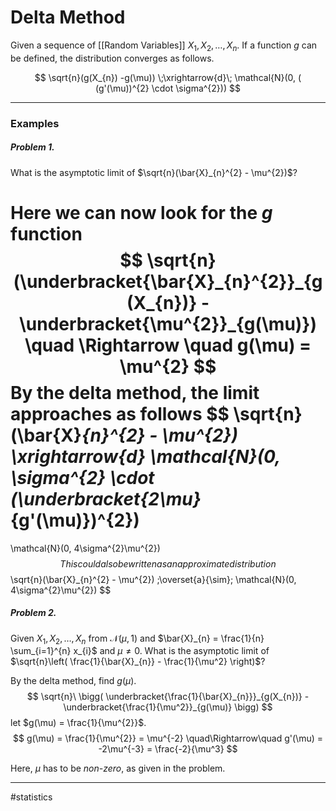 # Delta Method
Given a sequence of [[Random Variables]] $X_{1}, X_{2}, \dots, X_{n}$. If a function $g$ can be defined, the distribution converges as follows.

$$
\sqrt{n}(g(X_{n}) -g(\mu)) \;\xrightarrow{d}\; \mathcal{N}(0, ( (g'(\mu))^{2} \cdot \sigma^{2}))
$$

---
### Examples

##### Problem 1.
What is the asymptotic limit of $\sqrt{n}(\bar{X}_{n}^{2} - \mu^{2})$?

Here we can now look for the $g$ function
$$
\sqrt{n}(\underbracket{\bar{X}_{n}^{2}}_{g(X_{n})} - \underbracket{\mu^{2}}_{g(\mu)}) \quad \Rightarrow \quad g(\mu) = \mu^{2}
$$
By the delta method, the limit approaches as follows
$$
\sqrt{n}(\bar{X}_{n}^{2} - \mu^{2})
\xrightarrow{d}
\mathcal{N}(0, \sigma^{2} \cdot (\underbracket{2\mu}_{g'(\mu)})^{2})
=
\mathcal{N}(0, 4\sigma^{2}\mu^{2})
$$
This could also be written as an approximate distribution
$$
\sqrt{n}(\bar{X}_{n}^{2} - \mu^{2})
\;\overset{a}{\sim}\;
\mathcal{N}(0, 4\sigma^{2}\mu^{2})
$$

##### Problem 2.
Given $X_{1}, X_{2}, \dots, X_{n}$ from $\mathcal{N}(\mu, 1)$ and $\bar{X}_{n} = \frac{1}{n} \sum_{i=1}^{n} x_{i}$ and $\mu \neq 0$. What is the asymptotic limit of $\sqrt{n}\left( \frac{1}{\bar{X}_{n}} - \frac{1}{\mu^2} \right)$?

By the delta method, find $g(\mu)$.
$$
\sqrt{n}\ \bigg(
\underbracket{\frac{1}{\bar{X}_{n}}}_{g(X_{n})} - \underbracket{\frac{1}{\mu^2}}_{g(\mu)}
\bigg)
$$
let $g(\mu) = \frac{1}{\mu^{2}}$.
$$
g(\mu) = \frac{1}{\mu^{2}} = \mu^{-2}
\quad\Rightarrow\quad
g'(\mu) = -2\mu^{-3} = \frac{-2}{\mu^3}
$$

Here, $\mu$ has to be *non-zero*, as given in the problem.

---
#statistics